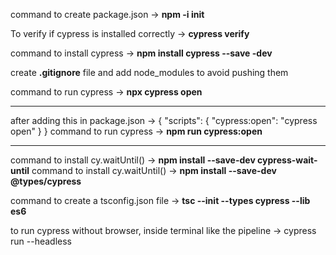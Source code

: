command to create package.json ->  **npm -i init**

To verify if cypress is installed correctly ->  **cypress verify**

command to install cypress -> **npm install cypress --save -dev**

create **.gitignore** file and add node_modules to avoid pushing them

command to run cypress -> **npx cypress open**

__________________________________________________
after adding this in package.json -> 
{
  "scripts": {
    "cypress:open": "cypress open"
  }
}
command to run cypress -> **npm run cypress:open**
_____________________________________________________

command to install cy.waitUntil() -> **npm install --save-dev cypress-wait-until**
command to install cy.waitUntil() -> **npm install --save-dev @types/cypress**

<!-- if a spec is of .ts, then changes are to be made in this file -->
command to create a tsconfig.json file -> **tsc --init --types cypress --lib es6**

to run cypress without browser, inside terminal like the pipeline -> cypress run --headless
